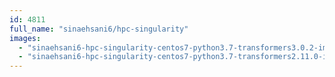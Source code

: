 ```yaml
---
id: 4811
full_name: "sinaehsani6/hpc-singularity"
images: 
  - "sinaehsani6-hpc-singularity-centos7-python3.7-transformers3.0.2-imagecrawl"
  - "sinaehsani6-hpc-singularity-centos7-python3.7-transformers2.11.0-imagecrawl"
---
```

